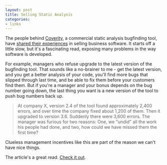 ```yaml
---
layout: post
title: Selling Static Analysis
categories:
- links
---
```


The people behind [Coverity](http://www.coverity.com),
a commercial static analysis bugfinding tool, have
[shared their experiences](http://cacm.acm.org/magazines/2010/2/69354-a-few-billion-lines-of-code-later/fulltext/) in selling business software. It starts off a little slow, but it's a fascinating read, exposing many problems in the way software is developed. 

For example, managers who refuse upgrade to the latest version of the
bugfinding tool. That sounds like a no-brainer to me - get the latest version, 
and you get a better analysis of your code, you'll find more bugs that slipped
through last time, and be able to fix them before your customers find them. But
if you're a manager and your bonus depends on the bug number going down, the
last thing you want is a new version of the tool to push bug numbers back up.

> At company X, version 2.4 of the tool found approximately 2,400 errors, and
> over time the company fixed about 1,200 of them. Then it upgraded to version
> 3.6. Suddenly there were 3,600 errors. The manager was furious for two
> reasons: One, we "undid" all the work his people had done, and two, how could
> we have missed them the first time?

Clueless management incentives like this are part of the reason we can't have
nice things.

The article's a great read. [Check it out](http://cacm.acm.org/magazines/2010/2/69354-a-few-billion-lines-of-code-later/fulltext/).
